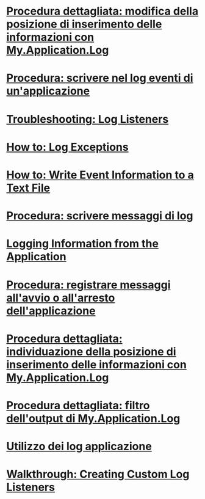 # [Procedura dettagliata: modifica della posizione di inserimento delle informazioni con My.Application.Log](walkthrough-changing-where-my-application-log-writes-information.md)
# [Procedura: scrivere nel log eventi di un'applicazione](how-to-write-to-an-application-event-log.md)
# [Troubleshooting: Log Listeners](troubleshooting-log-listeners.md)
# [How to: Log Exceptions](how-to-log-exceptions.md)
# [How to: Write Event Information to a Text File](how-to-write-event-information-to-a-text-file.md)
# [Procedura: scrivere messaggi di log](how-to-write-log-messages.md)
# [Logging Information from the Application](logging-information-from-the-application.md)
# [Procedura: registrare messaggi all'avvio o all'arresto dell'applicazione](how-to-log-messages-when-the-application-starts-or-shuts-down.md)
# [Procedura dettagliata: individuazione della posizione di inserimento delle informazioni con My.Application.Log](walkthrough-determining-where-my-application-log-writes-information.md)
# [Procedura dettagliata: filtro dell'output di My.Application.Log](walkthrough-filtering-my-application-log-output.md)
# [Utilizzo dei log applicazione](working-with-application-logs.md)
# [Walkthrough: Creating Custom Log Listeners](walkthrough-creating-custom-log-listeners.md)
